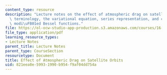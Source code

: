 ```yaml
---
content_type: resource
description: "Lecture notes on the effect of atmospheric drag on satellite orbits,\
  \ terminology, the variational equation, series representation, and calculating\
  \ modi\uFB01ed Bessel functions."
file: https://ol-ocw-studio-app-production.s3.amazonaws.com/courses/16-346-astrodynamics-fall-2008/821eea8e59931990b954f9af04dd754a_lec_28.pdf
file_type: application/pdf
learning_resource_types:
- Lecture Notes
parent_title: Lecture Notes
parent_type: CourseSection
resourcetype: Document
title: Effect of Atmospheric Drag on Satellite Orbits
uid: 821eea8e-5993-1990-b954-f9af04dd754a
---
```

